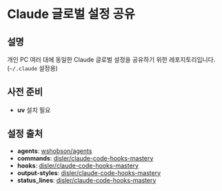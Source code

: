 # Claude 글로벌 설정 공유

## 설명
개인 PC 여러 대에 동일한 Claude 글로벌 설정을 공유하기 위한 레포지토리입니다. (`~/.claude` 설정용)

## 사전 준비
- **uv** 설치 필요

## 설정 출처
- **agents**: [wshobson/agents](https://github.com/wshobson/agents)
- **commands**: [disler/claude-code-hooks-mastery](https://github.com/disler/claude-code-hooks-mastery)
- **hooks**: [disler/claude-code-hooks-mastery](https://github.com/disler/claude-code-hooks-mastery)
- **output-styles**: [disler/claude-code-hooks-mastery](https://github.com/disler/claude-code-hooks-mastery)
- **status_lines**: [disler/claude-code-hooks-mastery](https://github.com/disler/claude-code-hooks-mastery)
